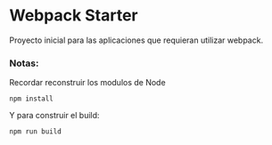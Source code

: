 # Webpack Starter

Proyecto inicial para las aplicaciones que requieran utilizar webpack.

### Notas:

Recordar reconstruir los modulos de Node

```
npm install
```

Y para construir el build:

```
npm run build
```
